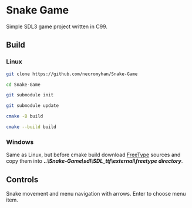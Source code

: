 # Snake Game
Simple SDL3 game project written in C99.

## Build
### Linux

```bash
git clone https://github.com/necromyhan/Snake-Game
```

```bash
cd Snake-Game
```

```bash
git submodule init
```

```bash
git submodule update
```

```bash
cmake -B build
```

```bash
cmake --build build
```

### Windows

Same as Linux, but before cmake build download [FreeType](https://sourceforge.net/projects/freetype/) sources and copy them into ___..\Snake-Game\sdl\SDL_ttf\external\freetype directory___.

## Controls

Snake movement and menu navigation with arrows. Enter to choose menu item.
